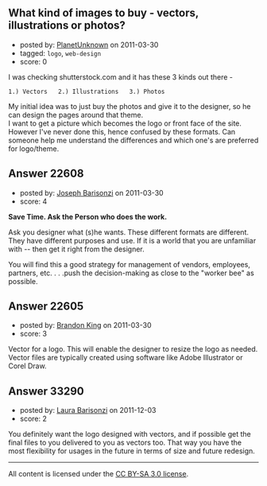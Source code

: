 ## What kind of images to buy - vectors, illustrations or photos?

- posted by: [PlanetUnknown](https://stackexchange.com/users/-1/5684-planetunknown) on 2011-03-30
- tagged: `logo`, `web-design`
- score: 0

I was checking shutterstock.com and it has these 3 kinds out there -  

`
1.) Vectors  
2.) Illustrations  
3.) Photos  
`

My initial idea was to just buy the photos and give it to the designer, so he can design the pages around that theme.  
I want to get a picture which becomes the logo or front face of the site.  
However I've never done this, hence confused by these formats. Can someone help me understand the differences and which one's are preferred for logo/theme.  




## Answer 22608

- posted by: [Joseph Barisonzi](https://stackexchange.com/users/-1/8791-joseph-barisonzi) on 2011-03-30
- score: 4

**Save Time. Ask the Person who does the work.**

Ask you designer what (s)he wants. These different formats are different. They have different purposes and use. If it is a world that you are unfamiliar with -- then get it right from the designer. 


You will find this a good strategy for management of vendors, employees, partners, etc. . . .push the decision-making as close to the "worker bee" as possible.  



## Answer 22605

- posted by: [Brandon King](https://stackexchange.com/users/-1/5722-brandon-king) on 2011-03-30
- score: 3

Vector for a logo.  This will enable the designer to resize the logo as needed.  Vector files are typically created using software like Adobe Illustrator or Corel Draw.       


## Answer 33290

- posted by: [Laura Barisonzi](https://stackexchange.com/users/-1/13987-laura-barisonzi) on 2011-12-03
- score: 2

You definitely want the logo designed with vectors, and if possible get the final files to you delivered to you as vectors too. That way you have the most flexibility for usages in the future in terms of size and future redesign.



---

All content is licensed under the [CC BY-SA 3.0 license](https://creativecommons.org/licenses/by-sa/3.0/).
